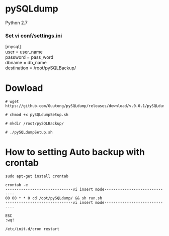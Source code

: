 # pySQLdump 
Python 2.7
<h3>Set vi conf/settings.ini</h3>

[mysql]<br/>
user = user_name<br/>
password = pass_word<br/>
dbname = db_name<br/>
destination = /root/pySQLBackup/<br/>



# Dowload
```
# wget https://github.com/Guutong/pySQLdump/releases/download/v.0.0.1/pySQLdumpSetup.sh

# chmod +x pySQLdumpSetup.sh

# mkdir /root/pySQLBackup/

# ./pySQLdumpSetup.sh
```
# How to setting Auto backup with crontab
```
sudo apt-get install crontab
```

```
crontab -e
------------------------------vi insert mode------------------------------
00 00 * * 0 cd /opt/pySQLdump/ && sh run.sh
------------------------------vi insert mode------------------------------

ESC
:wq!

/etc/init.d/cron restart
```


